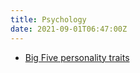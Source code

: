 ```yaml
---
title: Psychology
date: 2021-09-01T06:47:00Z
---
```


* [Big Five personality traits](20210828122101-big-five-personality-traits.md)
